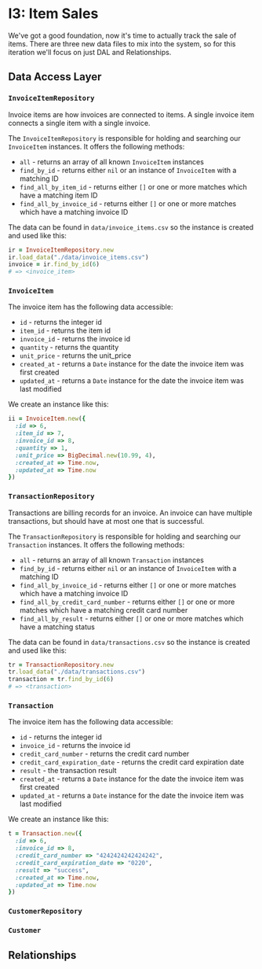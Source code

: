 # I3: Item Sales

We've got a good foundation, now it's time to actually track the sale of items. There are three new data files to mix into the system, so for this iteration we'll focus on just DAL and Relationships.

## Data Access Layer

### `InvoiceItemRepository`

Invoice items are how invoices are connected to items. A single invoice item connects a single item with a single invoice.

The `InvoiceItemRepository` is responsible for holding and searching our `InvoiceItem`
instances. It offers the following methods:

* `all` - returns an array of all known `InvoiceItem` instances
* `find_by_id` - returns either `nil` or an instance of `InvoiceItem` with a matching ID
* `find_all_by_item_id` - returns either `[]` or one or more matches which have a matching item ID
* `find_all_by_invoice_id` - returns either `[]` or one or more matches which have a matching invoice ID

The data can be found in `data/invoice_items.csv` so the instance is created and used like this:

```ruby
ir = InvoiceItemRepository.new
ir.load_data("./data/invoice_items.csv")
invoice = ir.find_by_id(6)
# => <invoice_item>
```

### `InvoiceItem`

The invoice item has the following data accessible:

* `id` - returns the integer id
* `item_id` - returns the item id
* `invoice_id` - returns the invoice id
* `quantity` - returns the quantity
* `unit_price` - returns the unit_price
* `created_at` - returns a `Date` instance for the date the invoice item was first created
* `updated_at` - returns a `Date` instance for the date the invoice item was last modified

We create an instance like this:

```ruby
ii = InvoiceItem.new({
  :id => 6,
  :item_id => 7,
  :invoice_id => 8,
  :quantity => 1,
  :unit_price => BigDecimal.new(10.99, 4),
  :created_at => Time.now,
  :updated_at => Time.now
})
```

### `TransactionRepository`

Transactions are billing records for an invoice. An invoice can have multiple transactions, but should have at most one that is successful.

The `TransactionRepository` is responsible for holding and searching our `Transaction`
instances. It offers the following methods:

* `all` - returns an array of all known `Transaction` instances
* `find_by_id` - returns either `nil` or an instance of `InvoiceItem` with a matching ID
* `find_all_by_invoice_id` - returns either `[]` or one or more matches which have a matching invoice ID
* `find_all_by_credit_card_number` - returns either `[]` or one or more matches which have a matching credit card number
* `find_all_by_result` - returns either `[]` or one or more matches which have a matching status

The data can be found in `data/transactions.csv` so the instance is created and used like this:

```ruby
tr = TransactionRepository.new
tr.load_data("./data/transactions.csv")
transaction = tr.find_by_id(6)
# => <transaction>
```

### `Transaction`

The invoice item has the following data accessible:

* `id` - returns the integer id
* `invoice_id` - returns the invoice id
* `credit_card_number` - returns the credit card number
* `credit_card_expiration_date` - returns the credit card expiration date
* `result` - the transaction result
* `created_at` - returns a `Date` instance for the date the invoice item was first created
* `updated_at` - returns a `Date` instance for the date the invoice item was last modified

We create an instance like this:

```ruby
t = Transaction.new({
  :id => 6,
  :invoice_id => 8,
  :credit_card_number => "4242424242424242",
  :credit_card_expiration_date => "0220",
  :result => "success",
  :created_at => Time.now,
  :updated_at => Time.now
})
```

### `CustomerRepository`

### `Customer`

## Relationships
